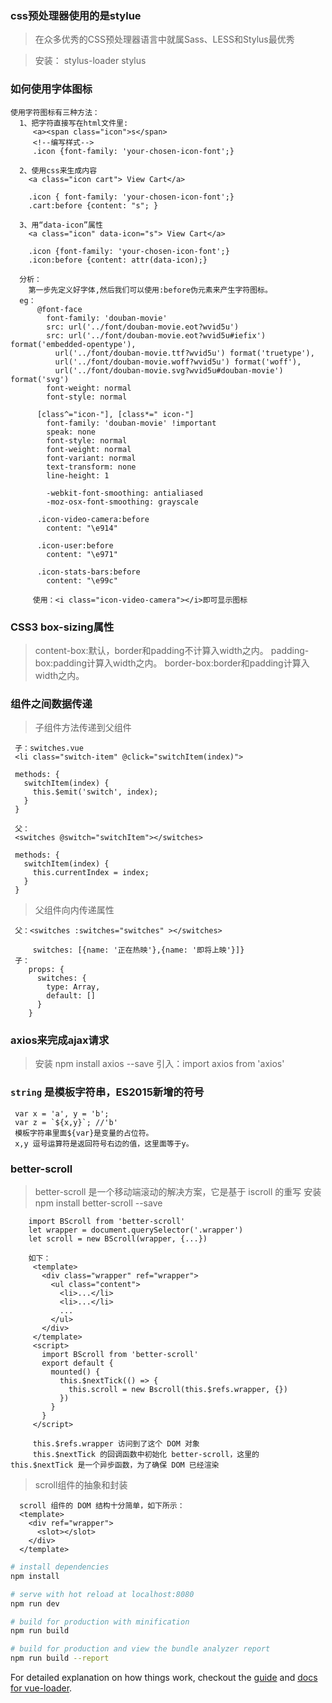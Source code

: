 ### css预处理器使用的是stylue
 > 在众多优秀的CSS预处理器语言中就属Sass、LESS和Stylus最优秀
 
 > 安装： stylus-loader stylus
 
### 如何使用字体图标
  ```
  使用字符图标有三种方法：
    1、把字符直接写在html文件里:
       <a><span class="icon">s</span>
       <!--编写样式-->
       .icon {font-family: 'your-chosen-icon-font';}
       
    2、使用css来生成内容
      <a class="icon cart"> View Cart</a>
        
      .icon { font-family: 'your-chosen-icon-font';} 
      .cart:before {content: "s"; }
      
    3、用“data-icon”属性
      <a class="icon" data-icon="s"> View Cart</a>
      
      .icon {font-family: 'your-chosen-icon-font';} 
      .icon:before {content: attr(data-icon);}
      
    分析：
      第一步先定义好字体,然后我们可以使用:before伪元素来产生字符图标。
    eg：
        @font-face
          font-family: 'douban-movie'
          src: url('../font/douban-movie.eot?wvid5u')
          src: url('../font/douban-movie.eot?wvid5u#iefix') format('embedded-opentype'),
            url('../font/douban-movie.ttf?wvid5u') format('truetype'),
            url('../font/douban-movie.woff?wvid5u') format('woff'),
            url('../font/douban-movie.svg?wvid5u#douban-movie') format('svg')
          font-weight: normal
          font-style: normal
        
        [class^="icon-"], [class*=" icon-"]
          font-family: 'douban-movie' !important
          speak: none
          font-style: normal
          font-weight: normal
          font-variant: normal
          text-transform: none
          line-height: 1
        
          -webkit-font-smoothing: antialiased
          -moz-osx-font-smoothing: grayscale
        
        .icon-video-camera:before
          content: "\e914"
        
        .icon-user:before
          content: "\e971"
        
        .icon-stats-bars:before
          content: "\e99c"
          
       使用：<i class="icon-video-camera"></i>即可显示图标
  ```
### CSS3 box-sizing属性
  > content-box:默认，border和padding不计算入width之内。 
  > padding-box:padding计算入width之内。 
  > border-box:border和padding计算入width之内。 
  
### 组件之间数据传递
  > 子组件方法传递到父组件
  ```
   子：switches.vue
   <li class="switch-item" @click="switchItem(index)">
   
   methods: {
     switchItem(index) {
       this.$emit('switch', index);
     }
   }
   
   父：
   <switches @switch="switchItem"></switches>
   
   methods: {
     switchItem(index) {
       this.currentIndex = index;
     }
   }
  ```
  > 父组件向内传递属性
  ```
   父：<switches :switches="switches" ></switches>
   
       switches: [{name: '正在热映'},{name: '即将上映'}]}
   子：
      props: {
        switches: {
          type: Array,
          default: []
        }
      }
  ```
  
###  axios来完成ajax请求
  > 安装 npm install axios --save
  > 引入：import axios from 'axios'
  
### `string` 是模板字符串，ES2015新增的符号
 ```
  var x = 'a', y = 'b';
  var z = `${x,y}`; //'b'
  模板字符串里面${var}是变量的占位符。
  x,y 逗号运算符是返回符号右边的值，这里面等于y。
 ```
 
### better-scroll
 > better-scroll 是一个移动端滚动的解决方案，它是基于 iscroll 的重写
 > 安装 npm install better-scroll --save
 ```初始化
     import BScroll from 'better-scroll'
     let wrapper = document.querySelector('.wrapper')
     let scroll = new BScroll(wrapper, {...})
     
     如下：
      <template>
        <div class="wrapper" ref="wrapper">
          <ul class="content">
            <li>...</li>
            <li>...</li>
            ...
          </ul>
        </div>
      </template>
      <script>
        import BScroll from 'better-scroll'
        export default {
          mounted() {
            this.$nextTick(() => {
              this.scroll = new Bscroll(this.$refs.wrapper, {})
            })
          }
        }
      </script>
      
      this.$refs.wrapper 访问到了这个 DOM 对象
      this.$nextTick 的回调函数中初始化 better-scroll，这里的 this.$nextTick 是一个异步函数，为了确保 DOM 已经渲染
 ```
 > scroll组件的抽象和封装
   ```
     scroll 组件的 DOM 结构十分简单，如下所示：
     <template>
       <div ref="wrapper">
         <slot></slot>
       </div>
     </template>
   ```

``` bash
# install dependencies
npm install

# serve with hot reload at localhost:8080
npm run dev

# build for production with minification
npm run build

# build for production and view the bundle analyzer report
npm run build --report
```

For detailed explanation on how things work, checkout the [guide](http://vuejs-templates.github.io/webpack/) and [docs for vue-loader](http://vuejs.github.io/vue-loader).
